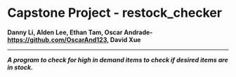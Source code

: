 
# Capstone Project - restock_checker 
**Danny Li, Alden Lee, Ethan Tam, Oscar Andrade- https://github.com/OscarAnd123, David Xue**

** **

***A program to check for high in demand items to check if desired items are in stock.***
